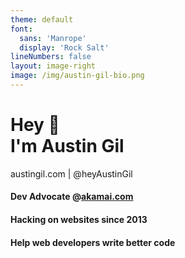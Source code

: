 ```yaml
---
theme: default
font:
  sans: 'Manrope'
  display: 'Rock Salt'
lineNumbers: false
layout: image-right
image: /img/austin-gil-bio.png
---
```


<h1 class="text-4xl mt-10">Hey 👋<br>I'm Austin Gil</h1>
<p class="mt-0 !mb-8">austingil.com | <logos-twitter/>@heyAustinGil</p>

<h4 class="mt-16 mb-4">Dev Advocate @<a href="https://akamai.com">akamai.com</a></h4>
<h4 class="mb-4">Hacking on websites since 2013</h4>
<!-- <h4 class="mb-4">Frontend & Backend</h4> -->
<!-- <h4 class="mb-4">Open-sourcer (<a href="https://vuetensils.austingil.com">Vuetensils</a>)</h4> -->
<h4 class="mb-4">Help web developers write better code</h4>
<!-- <h4 class="mb-4">Chiweenie enthusiast</h4> -->
<!-- <div class="text-16px">
- Content creator
- Open-sourcer
- Presenter
</div> -->
